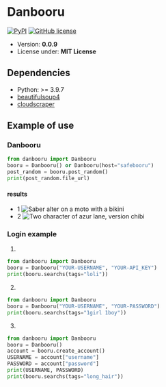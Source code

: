 # Danbooru

[![PyPI](https://img.shields.io/pypi/v/danbooru)](https://pypi.python.org/pypi/danbooru)
[![GitHub license](https://img.shields.io/badge/license-MIT-blue.svg?style=flat-square)](https://raw.githubusercontent.com/LuqueDaniel/pybooru/master/LICENSE)

- Version: **0.0.9**
- License under: **MIT License**

## Dependencies
- Python: >= 3.9.7
- [beautifulsoup4](https://www.crummy.com/software/BeautifulSoup/bs4/doc/)
- [cloudscraper](https://github.com/venomous/cloudscraper)

## Example of use

### Danbooru

```python
from danbooru import Danbooru
booru = Danbooru() or Danbooru(host="safebooru")
post_random = booru.post_random()
print(post_random.file_url)
```
#### results

- 1
![Saber alter on a moto with a bikini](https://cdn.donmai.us/sample/64/f6/sample-64f6d3fd5b5e58963e2f033953bc7696.jpg "Fate character")
- 2
![Two character of azur lane, version chibi](https://cdn.donmai.us/original/09/ad/09add2352e3e94a9a55506cda9b67115.jpg "Two chibis")

### Login example

1.
````python
from danbooru import Danbooru
booru = Danbooru("YOUR-USERNAME", "YOUR-API_KEY")
print(booru.searchs(tags="loli"))
````

2.
````python
from danbooru import Danbooru
booru = Danbooru("YOUR-USERNAME", "YOUR-PASSWORD")
print(booru.searchs(tags="1girl 1boy"))
````

3.
````python
from danbooru import Danbooru
booru = Danbooru()
account = booru.create_account()
USERNAME = account["username"]
PASSWORD = account["password"]
print(USERNAME, PASSWORD)
print(booru.searchs(tags="long_hair"))
````

